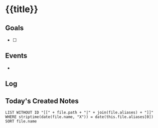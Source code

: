 # {{title}}

## Goals

- [ ]

## Events

-

## Log

## Today's Created Notes

```dataview
LIST WITHOUT ID "[[" + file.path + "|" + join(file.aliases) + "]]"
WHERE striptime(date(file.name, "X")) = date(this.file.aliases[0])
SORT file.name
```
